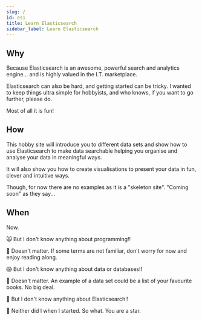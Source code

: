 ```yaml
---
slug: /
id: es1
title: Learn Elasticsearch
sidebar_label: Learn Elasticsearch
---
```


## Why

Because Elasticsearch is an awesome, powerful search and analytics engine... and is highly valued in the I.T. marketplace.

Elasticsearch can also be hard, and getting started can be tricky. I wanted to keep things ultra simple for hobbyists, and who knows, if you want to go further, please do.

Most of all it is fun!

## How

This hobby site will introduce you to different data sets and show how to use Elasticsearch to make data searchable helping you organise and analyse your data in meaningful ways.

It will also show you how to create visualisations to present your data in fun, clever and intuitive ways.

Though, for now there are no examples as it is a "skeleton site". "Coming soon" as they say...

## When

Now.

🙀 But I don't know anything about programming!!

🌟 Doesn't matter. If some terms are not familiar, don't worry for now and enjoy reading along.

😱 But I don't know anything about data or databases!!

🌟 Doesn't matter. An example of a data set could be a list of your favourite books. No big deal.

🤯 But I don't know anything about Elasticsearch!!

🌟 Neither did I when I started. So what. You are a star.
